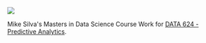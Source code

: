 ![](https://sps.cuny.edu/sites/all/themes/cuny/assets/img/header_logo.png)

Mike Silva's Masters in Data Science Course Work for [DATA 624 - Predictive Analytics](https://github.com/mikeasilva/CUNY-SPS/tree/master/DATA624).
